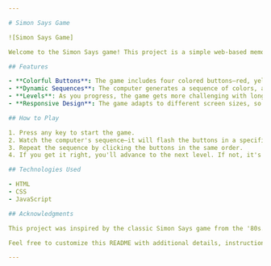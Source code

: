```yaml
---

# Simon Says Game

![Simon Says Game]

Welcome to the Simon Says game! This project is a simple web-based memory game where players need to repeat a sequence of colors. It's a fun way to challenge your memory skills and enjoy some retro gaming vibes.

## Features

- **Colorful Buttons**: The game includes four colored buttons—red, yellow, green, and purple.
- **Dynamic Sequences**: The computer generates a sequence of colors, and players must replicate it.
- **Levels**: As you progress, the game gets more challenging with longer sequences.
- **Responsive Design**: The game adapts to different screen sizes, so you can play on desktop or mobile.

## How to Play

1. Press any key to start the game.
2. Watch the computer's sequence—it will flash the buttons in a specific order.
3. Repeat the sequence by clicking the buttons in the same order.
4. If you get it right, you'll advance to the next level. If not, it's game over!

## Technologies Used

- HTML
- CSS
- JavaScript

## Acknowledgments

This project was inspired by the classic Simon Says game from the '80s.

Feel free to customize this README with additional details, instructions, or any other information you'd like to share. Happy gaming! 🎮🌟

---
```

